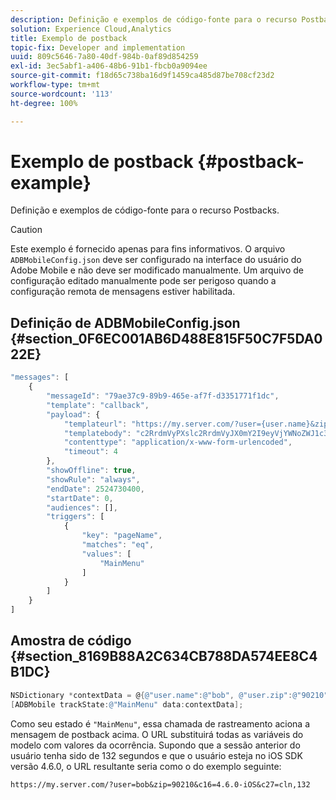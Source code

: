 ```yaml
---
description: Definição e exemplos de código-fonte para o recurso Postbacks.
solution: Experience Cloud,Analytics
title: Exemplo de postback
topic-fix: Developer and implementation
uuid: 809c5646-7a80-40df-984b-0af89d854259
exl-id: 3ec5abf1-a406-48b6-91b1-fbcb0a9094ee
source-git-commit: f18d65c738ba16d9f1459ca485d87be708cf23d2
workflow-type: tm+mt
source-wordcount: '113'
ht-degree: 100%

---
```


# Exemplo de postback {#postback-example}

Definição e exemplos de código-fonte para o recurso Postbacks.

>[!CAUTION]
>
>Este exemplo é fornecido apenas para fins informativos. O arquivo `ADBMobileConfig.json` deve ser configurado na interface do usuário do Adobe Mobile e não deve ser modificado manualmente. Um arquivo de configuração editado manualmente pode ser perigoso quando a configuração remota de mensagens estiver habilitada.

## Definição de ADBMobileConfig.json {#section_0F6EC001AB6D488E815F50C7F5DA022E}

```js
"messages": [ 
    { 
        "messageId": "79ae37c9-89b9-465e-af7f-d3351771f1dc", 
        "template": "callback", 
        "payload": {  
            "templateurl": "https://my.server.com/?user={user.name}&zip={user.zip}&c16={%sdkver%}&c27=cln,{a.PrevSessionLength}", 
            "templatebody": "c2RrdmVyPXslc2RrdmVyJX0mY2I9eyVjYWNoZWJ1c3QlfSZjbGllbnRJZD17bi5jbGllbnQuaWR9JnRzPXsldGltZXN0YW1wVSV9JnRzej17JXRpbWVzdGFtcFolfQ==", 
            "contenttype": "application/x-www-form-urlencoded",  
            "timeout": 4 
        }, 
        "showOffline": true, 
        "showRule": "always", 
        "endDate": 2524730400, 
        "startDate": 0, 
        "audiences": [], 
        "triggers": [ 
            { 
                "key": "pageName", 
                "matches": "eq", 
                "values": [ 
                    "MainMenu" 
                ] 
            } 
        ] 
    } 
] 
```

## Amostra de código {#section_8169B88A2C634CB788DA574EE8C4B1DC}

```objective-c
NSDictionary *contextData = @{@"user.name":@"bob", @"user.zip":@"90210"}; 
[ADBMobile trackState:@"MainMenu" data:contextData];
```

Como seu estado é `"MainMenu"`, essa chamada de rastreamento aciona a mensagem de postback acima. O URL substituirá todas as variáveis do modelo com valores da ocorrência. Supondo que a sessão anterior do usuário tenha sido de 132 segundos e que o usuário esteja no iOS SDK versão 4.6.0, o URL resultante seria como o do exemplo seguinte:

`https://my.server.com/?user=bob&zip=90210&c16=4.6.0-iOS&c27=cln,132`
